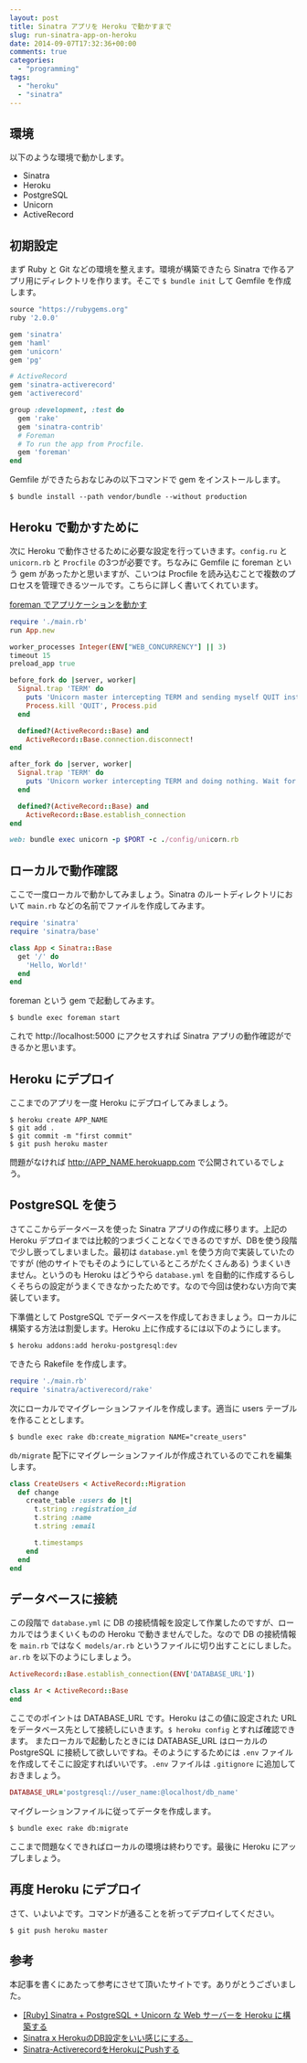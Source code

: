 ```yaml
---
layout: post
title: Sinatra アプリを Heroku で動かすまで
slug: run-sinatra-app-on-heroku
date: 2014-09-07T17:32:36+00:00
comments: true
categories:
  - "programming"
tags:
  - "heroku"
  - "sinatra"
---
```


## 環境
以下のような環境で動かします。
<ul>
  <li>Sinatra</li>
  <li>Heroku</li>
  <li>PostgreSQL</li>
  <li>Unicorn</li>
  <li>ActiveRecord</li>
</ul>

## 初期設定
まず Ruby と Git などの環境を整えます。環境が構築できたら Sinatra で作るアプリ用にディレクトリを作ります。そこで `$ bundle init` して Gemfile を作成します。

```ruby
source "https://rubygems.org"
ruby '2.0.0'

gem 'sinatra'
gem 'haml'
gem 'unicorn'
gem 'pg'

# ActiveRecord
gem 'sinatra-activerecord'
gem 'activerecord'

group :development, :test do
  gem 'rake'
  gem 'sinatra-contrib'
  # Foreman
  # To run the app from Procfile.
  gem 'foreman'
end
```

Gemfile ができたらおなじみの以下コマンドで gem をインストールします。

    $ bundle install --path vendor/bundle --without production

## Heroku で動かすために
次に Heroku で動作させるために必要な設定を行っていきます。`config.ru` と `unicorn.rb` と `Procfile` の3つが必要です。ちなみに Gemfile に foreman という gem があったかと思いますが、こいつは Procfile を読み込むことで複数のプロセスを管理できるツールです。こちらに詳しく書いてくれています。

<a href="http://qiita.com/7kaji/items/6a59977d2ad85604e7fd" title="foraman でアプリケーションを動かす" target="_blank">foreman でアプリケーションを動かす</a>

```ruby config.ru
require './main.rb'
run App.new
```

```ruby config/unicorn.rb
worker_processes Integer(ENV["WEB_CONCURRENCY"] || 3)
timeout 15
preload_app true

before_fork do |server, worker|
  Signal.trap 'TERM' do
    puts 'Unicorn master intercepting TERM and sending myself QUIT instead'
    Process.kill 'QUIT', Process.pid
  end

  defined?(ActiveRecord::Base) and
    ActiveRecord::Base.connection.disconnect!
end

after_fork do |server, worker|
  Signal.trap 'TERM' do
    puts 'Unicorn worker intercepting TERM and doing nothing. Wait for master to send QUIT'
  end

  defined?(ActiveRecord::Base) and
    ActiveRecord::Base.establish_connection
end
```

```ruby Procfile
web: bundle exec unicorn -p $PORT -c ./config/unicorn.rb
```

## ローカルで動作確認
ここで一度ローカルで動かしてみましょう。Sinatra のルートディレクトリにおいて `main.rb` などの名前でファイルを作成してみます。

```ruby main.rb
require 'sinatra'
require 'sinatra/base'

class App < Sinatra::Base
  get '/' do
    'Hello, World!'
  end
end
```

foreman という gem で起動してみます。

    $ bundle exec foreman start

これで http://localhost:5000 にアクセスすれば Sinatra アプリの動作確認ができるかと思います。

## Heroku にデプロイ
ここまでのアプリを一度 Heroku にデプロイしてみましょう。

    $ heroku create APP_NAME
    $ git add .
    $ git commit -m "first commit"
    $ git push heroku master

問題がなければ http://APP_NAME.herokuapp.com で公開されているでしょう。

## PostgreSQL を使う
さてここからデータベースを使った Sinatra アプリの作成に移ります。上記の Heroku デプロイまでは比較的つまづくことなくできるのですが、DBを使う段階で少し嵌ってしまいました。最初は `database.yml` を使う方向で実装していたのですが (他のサイトでもそのようにしているところがたくさんある) うまくいきません。というのも Heroku はどうやら `database.yml` を自動的に作成するらしくそちらの設定がうまくできなかったためです。なので今回は使わない方向で実装しています。

下準備として PostgreSQL でデータベースを作成しておきましょう。ローカルに構築する方法は割愛します。Heroku 上に作成するには以下のようにします。

    $ heroku addons:add heroku-postgresql:dev

できたら Rakefile を作成します。

```ruby Rakefile
require './main.rb'
require 'sinatra/activerecord/rake'
```

次にローカルでマイグレーションファイルを作成します。適当に users テーブルを作ることとします。

    $ bundle exec rake db:create_migration NAME="create_users"

`db/migrate` 配下にマイグレーションファイルが作成されているのでこれを編集します。

```ruby
class CreateUsers < ActiveRecord::Migration
  def change
    create_table :users do |t|
      t.string :registration_id
      t.string :name
      t.string :email

      t.timestamps
    end
  end
end
```

## データベースに接続
この段階で `database.yml` に DB の接続情報を設定して作業したのですが、ローカルではうまくいくものの Heroku で動きませんでした。なので DB の接続情報を `main.rb` ではなく `models/ar.rb` というファイルに切り出すことにしました。`ar.rb` を以下のようにしましょう。

```ruby models/ar.rb
ActiveRecord::Base.establish_connection(ENV['DATABASE_URL'])

class Ar < ActiveRecord::Base
end
```

ここでのポイントは DATABASE_URL です。Heroku はこの値に設定された URL をデータベース先として接続しにいきます。`$ heroku config` とすれば確認できます。
またローカルで起動したときには DATABASE_URL はローカルの PostgreSQL に接続して欲しいですね。そのようにするためには `.env` ファイルを作成してそこに設定すればいいです。`.env` ファイルは `.gitignore` に追加しておきましょう。

```ruby .env
DATABASE_URL='postgresql://user_name:@localhost/db_name'
```

マイグレーションファイルに従ってデータを作成します。

    $ bundle exec rake db:migrate

ここまで問題なくできればローカルの環境は終わりです。最後に Heroku にアップしましょう。

## 再度 Heroku にデプロイ
さて、いよいよです。コマンドが通ることを祈ってデプロイしてください。

    $ git push heroku master

## 参考
本記事を書くにあたって参考にさせて頂いたサイトです。ありがとうございました。
<ul>
  <li><a href="http://dev.classmethod.jp/server-side/ruby-on-rails/sinatra-postgresql-unicorn-on-heroku/" target="_blank">[Ruby] Sinatra + PostgreSQL + Unicorn な Web サーバーを Heroku に構築する</a></li>
  <li><a href="http://blog.notsobad.jp/post/60131290938/sinatra-heroku-db" target="_blank">Sinatra x HerokuのDB設定をいい感じにする。</a></li>
  <li><a href="http://qiita.com/myokkie/items/6f65db5d53f19d34a27c" target="_blank">Sinatra-ActiverecordをHerokuにPushする</a></li>
</ul>
